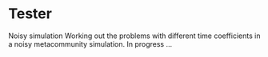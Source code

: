 # Tester
Noisy simulation
Working out the problems with different time coefficients in a noisy metacommunity simulation. In progress ...
